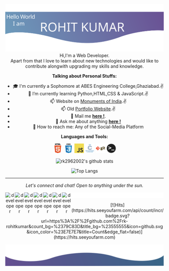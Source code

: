 <div style="text-align:center"><img src="readme_files/TOP.svg" alt="Rohit Kumar"><div>
Hi,I'm a Web Developer.<br>Apart from that I love to learn about new technologies and would like to contribute alongwith upgrading my skills and knowledge.

**Talking about Personal Stuffs:**

- 🎓 I'm currently a Sophomore at ABES Engineering College,Ghaziabad.✌
- 🔎 I’m currently learning Python,HTML,CSS & JavaScript.✌
- 📫 Website on [Monuments of India](https://moi.rohitkumar.online).✌
- 📫 Old [Portfolio Website](https://old.rohitkumar.online).✌
- 💬 Mail me  [**here !**]( mailto:r.k2962002@gmail.com).
- 💬 Ask me about anything [**here !**](https://github.com/rk2962002/rk2962002/issues)
- 💬 How to reach me: Any of the Social-Media Platform <br>

**Languages and Tools:**

<code><img height="30" src="https://raw.githubusercontent.com/github/explore/80688e429a7d4ef2fca1e82350fe8e3517d3494d/topics/html/html.png"></code>
<code><img height="30" src="https://raw.githubusercontent.com/github/explore/80688e429a7d4ef2fca1e82350fe8e3517d3494d/topics/css/css.png"></code>
<code><img height="30" src="https://raw.githubusercontent.com/github/explore/80688e429a7d4ef2fca1e82350fe8e3517d3494d/topics/javascript/javascript.png"></code>
<code><img height="30" src="https://raw.githubusercontent.com/github/explore/80688e429a7d4ef2fca1e82350fe8e3517d3494d/topics/c/c.png"></code>
<code><img height="30" src="https://raw.githubusercontent.com/github/explore/80688e429a7d4ef2fca1e82350fe8e3517d3494d/topics/git/git.png"></code>
<code><img height="30" src="https://raw.githubusercontent.com/github/explore/80688e429a7d4ef2fca1e82350fe8e3517d3494d/topics/terminal/terminal.png"></code>

![rk2962002's github stats](https://github-readme-stats.vercel.app/api?username=rk-rohitkumar&show_icons=true&theme=Gradient)

![Top Langs](https://github-readme-stats.vercel.app/api/top-langs/?username=rk-rohitkumar&layout=compact)

<hr>
<p align="center">
  <i>Let's connect and chat! Open to anything under the sun.</i>
  <p align="center" style="background-color:white;">
  <a href="https://rebrand.ly/rk/github">
  <img align="left" alt="developer" width="30px" src="https://cdn.jsdelivr.net/npm/simple-icons@v3/icons/github.svg" /></a>
  <a href="https://rebrand.ly/rk/facebook">
  <img align="left" alt="developer" width="30px" src="https://cdn.jsdelivr.net/npm/simple-icons@v3/icons/facebook.svg" /></a>
  <a href="https://rebrand.ly/rk/twitter">
  <img align="left" alt="developer" width="30px" src="https://cdn.jsdelivr.net/npm/simple-icons@v3/icons/twitter.svg" /></a>
  <a href="https://rebrand.ly/rk/linkedin">
  <img align="left" alt="developer" width="30px" src="https://cdn.jsdelivr.net/npm/simple-icons@v3/icons/linkedin.svg" /></a>
  <a href="https://rebrand.ly/rk/instagram">
  <img align="left" alt="developer" width="30px" src="https://cdn.jsdelivr.net/npm/simple-icons@v3/icons/instagram.svg" /></a>
  <a href="https://rebrand.ly/rk/discord">
  <img align="left" alt="developer" width="30px" src="https://cdn.jsdelivr.net/npm/simple-icons@v3/icons/discord.svg" /></a>
  <a href="https://rebrand.ly/rk/whatapp">
  <img align="left" alt="developer" width="30px" src="https://cdn.jsdelivr.net/npm/simple-icons@v3/icons/whatsapp.svg" /></a><br></p>
    [![Hits](https://hits.seeyoufarm.com/api/count/incr/badge.svg?url=https%3A%2F%2Fgithub.com%2Frk-rohitkumar&count_bg=%2379C83D&title_bg=%23555555&icon=github.svg&icon_color=%23E7E7E7&title=Count&edge_flat=false)](https://hits.seeyoufarm.com)</p>

<div style="text-align:center"><img src="readme_files/BOTTOM.svg" alt="Rohit Kumar">
